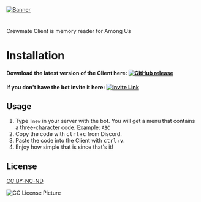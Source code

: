 <a href="https://crewmate.xyz/home">
<img alt="Banner" src="https://cdn.discordapp.com/attachments/780710769548722176/790794597580144660/banner.png">
</a>

# 

Crewmate Client is memory reader for Among Us

# Installation

<h4>Download the latest version of the Client here:
<a href="https://github.com/varedz/Crewmate-Client/releases/latest">
<img alt="GitHub release" src="https://img.shields.io/github/v/release/varedz/Crewmate-Client">
</a></h4>
<h4>If you don't have the bot invite it here:
<a href="https://crewmate.xyz/invite">
<img alt="Invite Link" src="https://img.shields.io/static/v1?label=bot&amp;message=invite%20me&amp;color=darkred" style="max-width:100%;">
</a>


## Usage

1. Type `!new` in your server with the bot. You will get a menu that contains a three-character code. Example: `ABC`
2. Copy the code with <kbd>ctrl</kbd>+<kbd>c</kbd> from Discord.
3. Paste the code into the Client with <kbd>ctrl</kbd>+<kbd>v</kbd>.
4. Enjoy how simple that is since that's it!




## License
[CC BY-NC-ND](https://creativecommons.org/licenses/by-nc-nd/3.0/us/legalcode)

![CC License Picture](https://licensebuttons.net/l/by-nc-nd/3.0/88x31.png)
 
